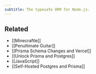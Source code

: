 ```yaml
---
subtitle: The typesafe ORM for Node.js.
---
```

## Related

- [[Minecraftle]]
- [[Penultimate Guitar]]
- [[Prisma Schema Changes and Vercel]]
- [[Unlock Prisma and Postgres]]
- [[JavaScript]]
- [[Self-Hosted Postgres and Prisma]]
